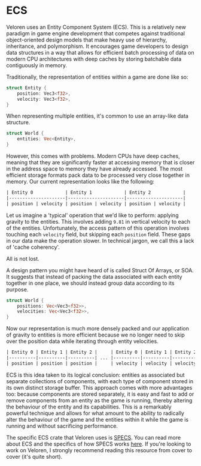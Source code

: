 # ECS

Veloren uses an Entity Component System (ECS). This is a relatively new paradigm in game engine development that
competes against traditional object-oriented design models that make heavy use of hierarchy, inheritance, and
polymorphism. It encourages game developers to design data structures in a way that allows for efficient batch
processing of data on modern CPU architectures with deep caches by storing batchable data contiguously in memory.

Traditionally, the representation of entities within a game are done like so:

```rust
struct Entity {
    position: Vec3<f32>,
    velocity: Vec3<f32>,
}
```

When representing multiple entities, it's common to use an array-like data structure.

```rust
struct World {
    entities: Vec<Entity>,
}
```

However, this comes with problems. Modern CPUs have deep caches, meaning that they are significantly faster at accessing
memory that is closer in the address space to memory they have already accessed. The most efficient storage formats pack
data to be processed very close together in memory. Our current representation looks like the following:

```txt
| Entity 0            | Entity 1            | Entity 2            |
|---------------------|---------------------|---------------------|
| position | velocity | position | velocity | position | velocity |
```

Let us imagine a 'typical' operation that we'd like to perform: applying gravity to the entities. This involves adding
`9.81` in vertical velocity to each of the entities. Unfortunately, the access pattern of this operation involves
touching each `velocity` field, but skipping each `position` field. These gaps in our data make the operation slower. In
technical jargon, we call this a lack of 'cache coherency'.

All is not lost.

A design pattern you might have heard of is called Struct Of Arrays, or SOA. It suggests that instead of packing the
data associated with each entity together in one place, we should instead group data according to its purpose.

```rust
struct World {
    positions: Vec<Vec3<f32>>,
    velocities: Vec<Vec3<f32>>,
}
```

Now our representation is much more densely packed and our application of gravity to entities is more efficient because
we no longer need to skip over the position data while iterating through entity velocities.

```txt
| Entity 0 | Entity 1 | Entity 2 |     | Entity 0 | Entity 1 | Entity 2 |
|----------|----------|----------| ... |----------|----------|----------|
| position | position | position |     | velocity | velocity | velocity |
```

ECS is this idea taken to its logical conclusion: entities as associated but separate collections of components, with
each type of component stored in its own distinct storage buffer. This approach comes with more advantages too: because
components are stored separately, it is easy and fast to add or remove components from an entity as the game is running,
thereby altering the behaviour of the entity and its capabilities. This is a remarkably powerful technique and allows
for what amount to the ability to radically alter the behaviour of the game and the entities within it while the game is
running and without sacrificing performance.

The specific ECS crate that Veloren uses is [SPECS](https://github.com/amethyst/specs/). You can read more about ECS and
the specifics of how SPECS works [here](https://specs.amethyst.rs/docs/tutorials/). If you're looking to work on
Veloren, I strongly recommend reading this resource from cover to cover (it's quite short).
